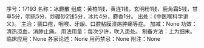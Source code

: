 序号：17193
名称：冰麝散
组成：黄柏1钱，黄连1钱，玄明粉1钱，鹿角霜5钱，甘草5分，明矾5分，炒硼砂2钱5分，冰片4分，麝香1分。
出处：《中医喉科学讲义》。
主治：鹅口疮，咽喉、牙龈、口腔粘膜溃疡肿痛等症。
加减：None
功效：清热凉血，消肿止痛。
用法用量：每次少许，吹入患处。
制备方法：上为细末。
临床应用：None
各家论述：None
用药禁忌：None
附注：None
